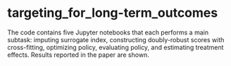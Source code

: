 # targeting_for_long-term_outcomes

The code contains five Jupyter notebooks that each performs a main subtask: imputing surrogate index, constructing doubly-robust scores with cross-fitting, optimizing policy, evaluating policy, and estimating treatment effects. Results reported in the paper are shown.
